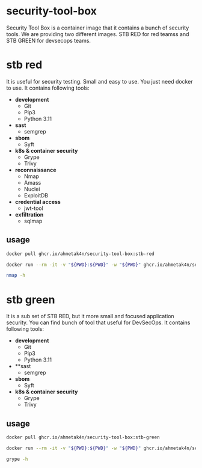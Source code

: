 # security-tool-box

Security Tool Box is a container image that it contains a bunch of security tools. We are providing two different images.
STB RED for red teamss and STB GREEN for devsecops teams.
# stb red 
It is useful for security testing. Small and easy to use. You just need docker to use. It contains following tools:
- **development**
  - Git
  - Pip3
  - Python 3.11
- **sast**
  - semgrep
- **sbom**
  - Syft
- **k8s & container security**
  - Grype
  - Trivy
- **reconnaissance**
  - Nmap
  - Amass
  - Nuclei
  - ExploitDB
- **credential access**
  - jwt-tool
- **exfiltration**
  - sqlmap 

## usage
```bash
docker pull ghcr.io/ahmetak4n/security-tool-box:stb-red
```
```bash
docker run --rm -it -v "${PWD}:${PWD}" -w "${PWD}" ghcr.io/ahmetak4n/security-tool-box:stb-red /bin/bash
```
```bash
nmap -h
```

# stb green 
It is a sub set of STB RED, but it more small and focused application security. You can find bunch of tool that useful for DevSecOps. It contains following tools:
- **development**
  - Git
  - Pip3
  - Python 3.11
- **sast
  - semgrep
- **sbom**
  - Syft
- **k8s & container security**
  - Grype
  - Trivy

## usage
```bash
docker pull ghcr.io/ahmetak4n/security-tool-box:stb-green
```
```bash
docker run --rm -it -v "${PWD}:${PWD}" -w "${PWD}" ghcr.io/ahmetak4n/security-tool-box:stb-green /bin/bash
```
```bash
grype -h
```
